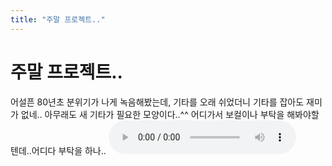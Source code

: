 ```yaml
---
title: "주말 프로젝트.."
---
```

# 주말 프로젝트..

어설픈 80년초 분위기가 나게 녹음해봤는데, 기타를 오래 쉬었더니 기타를 잡아도 재미가 없네..
아무래도 새 기타가 필요한 모양이다..^^
어디가서 보컬이나 부탁을 해봐야할텐데..어디다 부탁을 하나..
![audio](/assets/images/a8ebf95ef555c1ba764373c043b45256.mp3)



